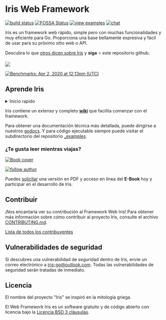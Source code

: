 # Iris Web Framework

[![build status](https://img.shields.io/github/workflow/status/kataras/iris/CI/master?style=for-the-badge)](https://github.com/kataras/iris/actions/workflows/ci.yml) [![FOSSA Status](https://img.shields.io/badge/LICENSE%20SCAN-PASSING❤️-CD2956?style=for-the-badge&logo=fossa)](https://app.fossa.io/projects/git%2Bgithub.com%2Fkataras%2Firis?ref=badge_shield)<!--[![report card](https://img.shields.io/badge/report%20card-a%2B-ff3333.svg?style=for-the-badge)](https://goreportcard.com/report/github.com/kataras/iris)--><!--[![godocs](https://img.shields.io/badge/go-%20docs-488AC7.svg?style=for-the-badge)](https://pkg.go.dev/github.com/kataras/iris/v12@v12.2.0)--> [![view examples](https://img.shields.io/badge/learn%20by-examples-0C8EC5.svg?style=for-the-badge&logo=go)](https://github.com/kataras/iris/tree/master/_examples) [![chat](https://img.shields.io/gitter/room/iris_go/community.svg?color=7E18DD&logo=gitter&style=for-the-badge)](https://gitter.im/iris_go/community)<!--[![donate on PayPal](https://img.shields.io/badge/support-PayPal-blue.svg?style=for-the-badge)](https://iris-go.com/donate)--><!-- [![release](https://img.shields.io/badge/release%20-v12.0-0077b3.svg?style=for-the-badge)](https://github.com/kataras/iris/releases) -->

Iris es un framework web rápido, simple pero con muchas funcionalidades y muy eficiente para Go. Proporciona una base bellamente expresiva y fácil de usar para su próximo sitio web o API.

Descubra lo que [otros dicen sobre Iris](https://iris-go.com/testimonials/) y **siga** :star: este repositorio github.

[![](https://media.giphy.com/media/j5WLmtvwn98VPrm7li/giphy.gif)](https://iris-go.com/testimonials/)

[![Benchmarks: Apr 2, 2020 at 12:13pm (UTC)](https://iris-go.com/images/benchmarks.svg)](https://github.com/kataras/server-benchmarks)

## Aprende Iris

<details>
<summary>Inicio rapido</summary>

```sh
# agrega el siguiente código en el archivo ejemplo.go
$ cat ejemplo.go
```

```go
package main

import "github.com/kataras/iris/v12"

func main() {
    app := iris.Default()
    app.Get("/ping", func(ctx iris.Context) {
        ctx.JSON(iris.Map{
            "message": "pong",
        })
    })

    app.Listen(":8080")
}
```

```sh
# ejecuta ejemplo.go y
# visita http://localhost:8080/ping en el navegador
$ go run ejemplo.go
```

> El enrutamiento es impulsado por [muxie](https://github.com/kataras/muxie), el software basado en trie más potente y rápido escrito en Go.

</details>

Iris contiene un extenso y completo **[wiki](https://github.com/kataras/iris/wiki)** que facilita comenzar con el framework.

Para obtener una documentación técnica más detallada, puede dirigirse a nuestros [godocs](https://pkg.go.dev/github.com/kataras/iris/v12@v12.2.0). Y para código ejecutable siempre puede visitar el subdirectorio del repositorio [\_examples](_examples/).

### ¿Te gusta leer mientras viajas?

<a href="https://iris-go.com/#book"> <img alt="Book cover" src="https://iris-go.com/images/iris-book-cover-sm.jpg?v=12" /> </a>

[![follow author](https://img.shields.io/twitter/follow/makismaropoulos.svg?style=for-the-badge)](https://twitter.com/intent/follow?screen_name=makismaropoulos)

Puedes [solicitar](https://www.iris-go.com/#ebookDonateForm) una versión en PDF y acceso en línea del **E-Book** hoy y participar en el desarrollo de Iris.

## Contribuir

¡Nos encantaría ver su contribución al Framework Web Iris! Para obtener más información sobre cómo contribuir al proyecto Iris, consulte el archivo [CONTRIBUTING.md](CONTRIBUTING).

[Lista de todos los contribuyentes](https://github.com/kataras/iris/graphs/contributors)

## Vulnerabilidades de seguridad

Si descubres una vulnerabilidad de seguridad dentro de Iris, envíe un correo electrónico a [iris-go@outlook.com](mailto:iris-go@outlook.com). Todas las vulnerabilidades de seguridad serán tratadas de inmediato.

## Licencia

El nombre del proyecto "Iris" se inspiró en la mitología griega.

El Web Framework Iris es un software gratuito y de código abierto con licencia bajo la [Licencia BSD 3 cláusulas](LICENSE).
